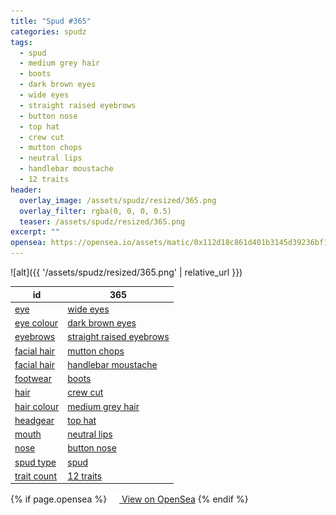 ```yaml
---
title: "Spud #365"
categories: spudz
tags:
  - spud
  - medium grey hair
  - boots
  - dark brown eyes
  - wide eyes
  - straight raised eyebrows
  - button nose
  - top hat
  - crew cut
  - mutton chops
  - neutral lips
  - handlebar moustache
  - 12 traits
header:
  overlay_image: /assets/spudz/resized/365.png
  overlay_filter: rgba(0, 0, 0, 0.5)
  teaser: /assets/spudz/resized/365.png
excerpt: ""
opensea: https://opensea.io/assets/matic/0x112d18c861d401b3145d39236bf149f01e18beed/365
---
```

![alt]({{ '/assets/spudz/resized/365.png' | relative_url }})

| id | 365 |
|-|-|
| <a href="/traits/eye/#trait-type">eye</a> | <a href="/traits/eye/wide-eyes/1/#trait">wide eyes</a> |
| <a href="/traits/eye-colour/#trait-type">eye colour</a> | <a href="/traits/eye-colour/dark-brown-eyes/1/#trait">dark brown eyes</a> |
| <a href="/traits/eyebrows/#trait-type">eyebrows</a> | <a href="/traits/eyebrows/straight-raised-eyebrows/1/#trait">straight raised eyebrows</a> |
| <a href="/traits/facial-hair/#trait-type">facial hair</a> | <a href="/traits/facial-hair/mutton-chops/1/#trait">mutton chops</a> |
| <a href="/traits/facial-hair/#trait-type">facial hair</a> | <a href="/traits/facial-hair/handlebar-moustache/1/#trait">handlebar moustache</a> |
| <a href="/traits/footwear/#trait-type">footwear</a> | <a href="/traits/footwear/boots/1/#trait">boots</a> |
| <a href="/traits/hair/#trait-type">hair</a> | <a href="/traits/hair/crew-cut/1/#trait">crew cut</a> |
| <a href="/traits/hair-colour/#trait-type">hair colour</a> | <a href="/traits/hair-colour/medium-grey-hair/1/#trait">medium grey hair</a> |
| <a href="/traits/headgear/#trait-type">headgear</a> | <a href="/traits/headgear/top-hat/1/#trait">top hat</a> |
| <a href="/traits/mouth/#trait-type">mouth</a> | <a href="/traits/mouth/neutral-lips/1/#trait">neutral lips</a> |
| <a href="/traits/nose/#trait-type">nose</a> | <a href="/traits/nose/button-nose/1/#trait">button nose</a> |
| <a href="/traits/spud-type/#trait-type">spud type</a> | <a href="/traits/spud-type/spud/1/#trait">spud</a> |
| <a href="/traits/trait-count/#trait-type">trait count</a> | <a href="/traits/trait-count/12-traits/1/#trait">12 traits</a> |

{% if page.opensea %}
<a href="{{page.opensea}}" class="btn btn--info" onclick="window.open(this.href, '_blank'); return false;"><img src="/assets/images/opensea.svg" width="16px"><span>  View on OpenSea</span></a>
{% endif %}
